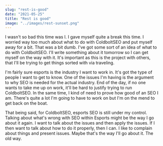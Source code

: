 ```yaml
---
slug: "rest-is-good"
date: "2021-05-25"
title: "Rest is good"
image: "../images/rest-sunset.png"
---
```

I wasn't so bad this time was I. I gave myself quite a break this time. I worried way too much about what to do with ColdboltSEO and put myself away for a bit. That was a bit dumb. I've got some sort of an idea of what to do with ColdboltSEO. I'll write something about it tomorrow so I can get myself on the way with it. It's important as this is the project with others, that I'll be trying to get things sorted with via traveling. 

I'm fairly sure esports is the industry I want to work in. It's got the type of people I want to get to know. One of the issues I'm having is the argument to why SEO is needed for the actual industry. End of the day, if no one wants to take me up on work, it'll be hard to justify trying to run ColdboltSEO. In the same time, I kind of need to prove how good of an SEO I am. There's quite a lot I'm going to have to work on but I'm on the mend to get back on the boat. 

That being said, for ColdboltSEO, esports SEO is still under my control. Talking about what's wrong with SEO within Esports might be the way I go about it again. I want to talk about the issues and then apply the issues. If I then want to talk about how to do it properly, then I can. I like to complain about things and present issues. Maybe that's the way I'll go about it. The old way.